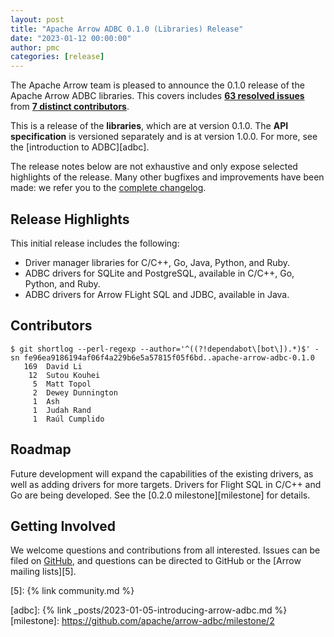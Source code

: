 ```yaml
---
layout: post
title: "Apache Arrow ADBC 0.1.0 (Libraries) Release"
date: "2023-01-12 00:00:00"
author: pmc
categories: [release]
---
```

<!--
{% comment %}
Licensed to the Apache Software Foundation (ASF) under one or more
contributor license agreements.  See the NOTICE file distributed with
this work for additional information regarding copyright ownership.
The ASF licenses this file to you under the Apache License, Version 2.0
(the "License"); you may not use this file except in compliance with
the License.  You may obtain a copy of the License at

http://www.apache.org/licenses/LICENSE-2.0

Unless required by applicable law or agreed to in writing, software
distributed under the License is distributed on an "AS IS" BASIS,
WITHOUT WARRANTIES OR CONDITIONS OF ANY KIND, either express or implied.
See the License for the specific language governing permissions and
limitations under the License.
{% endcomment %}
-->

The Apache Arrow team is pleased to announce the 0.1.0 release of
the Apache Arrow ADBC libraries. This covers includes [**63
resolved issues**][1] from [**7 distinct contributors**][2].

This is a release of the **libraries**, which are at version
0.1.0.  The **API specification** is versioned separately and is
at version 1.0.0.  For more, see the [introduction to ADBC][adbc].

The release notes below are not exhaustive and only expose selected
highlights of the release. Many other bugfixes and improvements have
been made: we refer you to the [complete changelog][3].

## Release Highlights

This initial release includes the following:

- Driver manager libraries for C/C++, Go, Java, Python, and Ruby.
- ADBC drivers for SQLite and PostgreSQL, available in C/C++, Go, Python, and Ruby.
- ADBC drivers for Arrow FLight SQL and JDBC, available in Java.

## Contributors

```
$ git shortlog --perl-regexp --author='^((?!dependabot\[bot\]).*)$' -sn fe96ea9186194af06f4a229b6e5a57815f05f6bd..apache-arrow-adbc-0.1.0
   169	David Li
    12	Sutou Kouhei
     5	Matt Topol
     2	Dewey Dunnington
     1	Ash
     1	Judah Rand
     1	Raúl Cumplido
```

## Roadmap

Future development will expand the capabilities of the existing
drivers, as well as adding drivers for more targets.  Drivers for
Flight SQL in C/C++ and Go are being developed.  See the [0.2.0
milestone][milestone] for details.

## Getting Involved

We welcome questions and contributions from all interested.  Issues
can be filed on [GitHub][4], and questions can be directed to GitHub
or the [Arrow mailing lists][5].

[1]: https://github.com/apache/arrow-adbc/milestone/1
[2]: #contributors
[3]: https://github.com/apache/arrow-adbc/blob/apache-arrow-adbc-0.1.0/CHANGELOG.md
[4]: https://github.com/apache/arrow-adbc/issues
[5]: {% link community.md %}

[adbc]: {% link _posts/2023-01-05-introducing-arrow-adbc.md %}
[milestone]: https://github.com/apache/arrow-adbc/milestone/2
